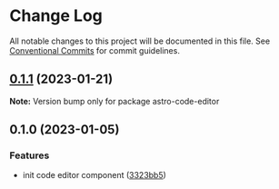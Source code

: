 # Change Log

All notable changes to this project will be documented in this file.
See [Conventional Commits](https://conventionalcommits.org) for commit guidelines.

## [0.1.1](https://github.com/JulianCataldo/web-garden/compare/astro-code-editor@0.1.0...astro-code-editor@0.1.1) (2023-01-21)

**Note:** Version bump only for package astro-code-editor

## 0.1.0 (2023-01-05)

### Features

- init code editor component ([3323bb5](https://github.com/JulianCataldo/web-garden/commit/3323bb5aeabf36f59cd012cc4c9d7597b17b20e2))
